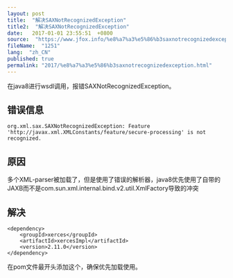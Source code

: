 ```yaml
---
layout: post
title:  "解决SAXNotRecognizedException"
title2:  "解决SAXNotRecognizedException"
date:   2017-01-01 23:55:51  +0800
source:  "https://www.jfox.info/%e8%a7%a3%e5%86%b3saxnotrecognizedexception.html"
fileName:  "1251"
lang:  "zh_CN"
published: true
permalink: "2017/%e8%a7%a3%e5%86%b3saxnotrecognizedexception.html"
---
```


在java8进行wsdl调用，报错SAXNotRecognizedException。

## 错误信息

    org.xml.sax.SAXNotRecognizedException: Feature 'http://javax.xml.XMLConstants/feature/secure-processing' is not recognized.

## 原因

多个XML-parser被加载了，但是使用了错误的解析器，java8优先使用了自带的JAXB而不是com.sun.xml.internal.bind.v2.util.XmlFactory导致的冲突

## 解决

    <dependency>
        <groupId>xerces</groupId>
        <artifactId>xercesImpl</artifactId>
        <version>2.11.0</version>
    </dependency>

在pom文件最开头添加这个，确保优先加载使用。
